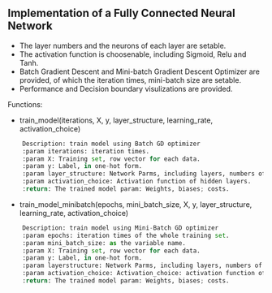 ## Implementation of a Fully Connected Neural Network

- The layer numbers and the neurons of each layer are setable.
- The activation function is choosenable, including Sigmoid, Relu and Tanh.
- Batch Gradient Descent and Mini-batch Gradient Descent Optimizer are provided, of which the iteration times, mini-batch size are setable.
- Performance and Decision boundary visulizations are provided.

Functions:

- train_model(iterations, X, y, layer_structure, learning_rate, activation_choice)
```py
    Description: train model using Batch GD optimizer
    :param iterations: iteration times.
    :param X: Training set, row vector for each data.
    :param y: Label, in one-hot form.
    :param layer_structure: Network Parms, including layers, numbers of Neuron of each layer.
    :param activation_choice: Activation function of hidden layers.
    :return: The trained model param: Weights, biases; costs.
```

- train_model_minibatch(epochs, mini_batch_size, X, y, layer_structure, learning_rate, activation_choice)
```py
    Description: train model using Mini-Batch GD optimizer 
    :param epochs: iteration times of the whole training set.
    :param mini_batch_size: as the variable name.
    :param X: Training set, row vector for each data.
    :param y: Label, in one-hot form.
    :param layerstructure: Network Parms, including layers, numbers of Neuron of each layer.
    :param activation_choice: Activation_choice: activation function of hidden layers.
    :return: The trained model param: Weights, biases; costs.
```
